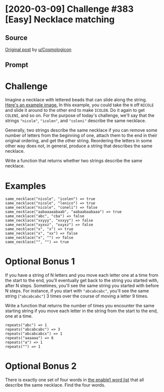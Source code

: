 # [2020-03-09] Challenge #383 [Easy] Necklace matching

## Source

[Original post](https://old.reddit.com/r/dailyprogrammer/comments/ffxabb/20200309_challenge_383_easy_necklace_matching/) by [u/Cosmologicon](https://old.reddit.com/user/Cosmologicon)

## Prompt

# Challenge

Imagine a necklace with lettered beads that can slide along the string. [Here's an example image.](https://www.craftkitsandsupplies.com/images/Beads/Alpha_Beads/Wood_Alphabet_Beads_26217.jpg) In this example, you could take the `N` off `NICOLE` and slide it around to the other end to make `ICOLEN`. Do it again to get `COLENI`, and so on. For the purpose of today's challenge, we'll say that the strings `"nicole"`, `"icolen"`, and `"coleni"` describe the same necklace.

Generally, two strings describe the same necklace if you can remove some number of letters from the beginning of one, attach them to the end in their original ordering, and get the other string. Reordering the letters in some other way does not, in general, produce a string that describes the same necklace.

Write a function that returns whether two strings describe the same necklace.

# Examples

    same_necklace("nicole", "icolen") => true
    same_necklace("nicole", "lenico") => true
    same_necklace("nicole", "coneli") => false
    same_necklace("aabaaaaabaab", "aabaabaabaaa") => true
    same_necklace("abc", "cba") => false
    same_necklace("xxyyy", "xxxyy") => false
    same_necklace("xyxxz", "xxyxz") => false
    same_necklace("x", "x") => true
    same_necklace("x", "xx") => false
    same_necklace("x", "") => false
    same_necklace("", "") => true

# Optional Bonus 1

If you have a string of N letters and you move each letter one at a time from the start to the end, you'll eventually get back to the string you started with, after N steps. Sometimes, you'll see the same string you started with before N steps. For instance, if you start with `"abcabcabc"`, you'll see the same string (`"abcabcabc"`) 3 times over the course of moving a letter 9 times.

Write a function that returns the number of times you encounter the same starting string if you move each letter in the string from the start to the end, one at a time.

    repeats("abc") => 1
    repeats("abcabcabc") => 3
    repeats("abcabcabcx") => 1
    repeats("aaaaaa") => 6
    repeats("a") => 1
    repeats("") => 1

# Optional Bonus 2

There is exactly one set of four words in [the enable1 word list](https://raw.githubusercontent.com/dolph/dictionary/master/enable1.txt) that all describe the same necklace. Find the four words.
